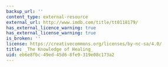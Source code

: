 ```yaml
---
backup_url: ''
content_type: external-resource
external_url: http://www.imdb.com/title/tt0118179/
has_external_licence_warning: true
has_external_license_warning: true
is_broken: ''
license: https://creativecommons.org/licenses/by-nc-sa/4.0/
title: _The Knowledge of Healing_
uid: eb6e8fbc-49ed-45d6-8fe9-319e08c173a2
---
```

